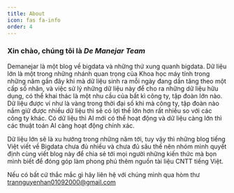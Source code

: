 ```yaml
---
title: About
icon: fas fa-info
order: 4
---
```

### Xin chào, chúng tôi là ***De Manejar Team***

Demanejar là một blog về bigdata và những thứ xung quanh bigdata. Dữ liệu lớn là một trong những nhánh quan trọng của Khoa học máy tính trong những năm gần đây khi mà dữ liệu sinh ra mỗi ngày đang dần tăng theo một cấp số nhân, và việc sử lý những dữ liệu này để cho ra những dữ liệu hữu dụng, có thể khai thác là một nhu cầu của bất kì công ty, tập đoàn lớn nào. Dữ liệu được ví như là vàng trong thời đại số khi mà công ty, tập đoàn nào nắm giữ được nhiều dữ liệu thì sẽ có lợi thế lớn hơn rất nhiều so với các công ty khác. Có dữ liệu thì AI mới có thể hoạt động và dữ liệu càng lớn thì các thuật toán AI càng hoạt động chính xác.

Dữ liệu lớn sẽ là xu hướng trong những năm tới, tuy vậy thì những blog tiếng Việt viết về Bigdata chưa đủ nhiều và chưa đủ sâu thế nên nhóm mình quyết định cùng viết blog này để chia sẻ tới mọi người những kiến thức mà bọn mình biết để đóng góp làm phong phú thêm nguồn tài liệu CNTT tiếng Việt. 

Nếu có bất cứ thắc mắc gì hãy liên hệ với chúng mình qua hòm thư trannguyenhan01092000@gmail.com 

